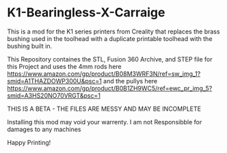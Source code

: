 # K1-Bearingless-X-Carraige
This is a mod for the K1 series printers from Creality that replaces the brass bushing used in the toolhead with a duplicate printable toolhead with the bushing built in. 

This Repository containes the STL, Fusion 360 Archive, and STEP file for this Project and uses the 4mm rods here https://www.amazon.com/gp/product/B08M3WRF3N/ref=sw_img_1?smid=A1THAZDOWP300U&psc=1 and the pullys here https://www.amazon.com/gp/product/B0B1ZH9WC5/ref=ewc_pr_img_5?smid=A3HS20NO70VRGT&psc=1 

THIS IS A BETA - THE FILES ARE MESSY AND MAY BE INCOMPLETE

Installing this mod may void your warrenty. I am not Responsibble for damages to any machines

Happy Printing!
